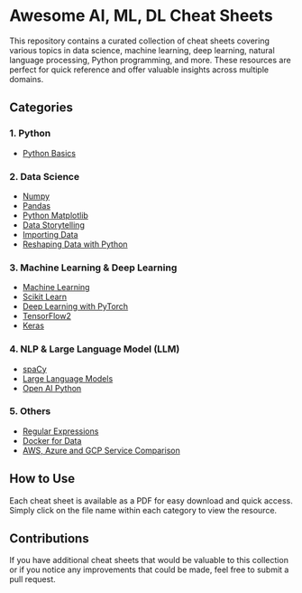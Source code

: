 # Awesome AI, ML, DL Cheat Sheets

This repository contains a curated collection of cheat sheets covering various topics in data science, machine learning, deep learning, natural language processing, Python programming, and more. These resources are perfect for quick reference and offer valuable insights across multiple domains.

## Categories

### 1. **Python**
- [Python Basics](./cheat-sheets/python/Python_Basics_Cheat_Sheet.pdf)

### 2. **Data Science**
- [Numpy](./cheat-sheets/data-science/Numpy_Python_Cheat_Sheet.pdf)
- [Pandas](./cheat-sheets/data-science/Pandas_Cheat_Sheet.pdf)
- [Python Matplotlib](./cheat-sheets/data-science/Python_Matplotlib_Cheat_Sheet.pdf)
- [Data Storytelling](./cheat-sheets/data-science/Data_Storytelling_Cheat_Sheet.pdf)
- [Importing Data](./cheat-sheets/data-science/Importing_Data_Cheat_Sheet.pdf)
- [Reshaping Data with Python](./cheat-sheets/data-science/Reshaping_data_with_Python.pdf)

### 3. **Machine Learning & Deep Learning**
- [Machine Learning](./cheat-sheets/ml-dl/ML_Cheat_Sheet.pdf)
- [Scikit Learn](./cheat-sheets/ml-dl/Scikit-Learn_Cheat_Sheet.pdf)
- [Deep Learning with PyTorch](./cheat-sheets/ml-dl/Deep_Learning_with_PyTorch.pdf)
- [TensorFlow2](./cheat-sheets/ml-dl/TensorFlow2Cheatsheet.pdf)
- [Keras](./cheat-sheets/ml-dl/Keras_Cheat_Sheet.pdf)

### 4. **NLP & Large Language Model (LLM)**
- [spaCy](./cheat-sheets/llm-nlp/spaCy_Cheat_Sheet.pdf)
- [Large Language Models](./cheat-sheets/llm-nlp/large_language_models.pdf)
- [Open AI Python](./cheat-sheets/llm-nlp/Open_AI_Python.pdf)

### 5. **Others**
- [Regular Expressions](./cheat-sheets/others/Regular_Expressions_Cheat_Sheet.pdf)
- [Docker for Data](./cheat-sheets/others/Docker_Cheat_Sheet.pdf)
- [AWS, Azure and GCP Service Comparison](./cheat-sheets/others/AWS_Azure_GCP_Service_Comparison.pdf)

## How to Use

Each cheat sheet is available as a PDF for easy download and quick access. Simply click on the file name within each category to view the resource.

## Contributions

If you have additional cheat sheets that would be valuable to this collection or if you notice any improvements that could be made, feel free to submit a pull request.